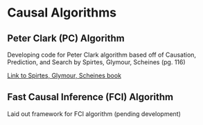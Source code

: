 # Causal Algorithms

## Peter Clark (PC) Algorithm
Developing code for Peter Clark algorithm based off of Causation, Prediction, and Search by Spirtes, Glymour, Scheines (pg. 116)

[Link to Spirtes, Glymour, Scheines book](https://www.cs.cmu.edu/afs/cs.cmu.edu/project/learn-43/lib/photoz/.g/web/.g/scottd/fullbook.pdf)

## Fast Causal Inference (FCI) Algorithm
Laid out framework for FCI algorithm (pending development)
